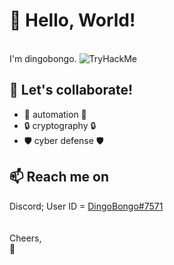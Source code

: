<h1>👋 Hello, World!</h1>
<br>I'm dingobongo.
<img src="https://tryhackme-badges.s3.amazonaws.com/dingobongo.png" alt="TryHackMe">
<h2>💞️ Let's collaborate! </h2>
<ul>
  <li>🤖 automation 🤖</li>
  <li>🔒 cryptography 🔒</li>
  <li>🛡️ cyber defense 🛡️</li>
</ul>

<h2> 📫 Reach me on</h2>
Discord; User ID = <a href="https://discord.com/users/244560062486544412">DingoBongo#7571</a>
<br>
<br>
<br>Cheers,
<br>🦊

<!---
Squiikii/Squiikii is a ✨ special ✨ repository because its `README.md` (this file) appears on your GitHub profile.
You can click the Preview link to take a look at your changes.
--->
